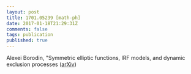 ```yaml
---
layout: post
title: 1701.05239 [math-ph]
date: 2017-01-18T21:29:31Z
comments: false
tags: publication
published: true
---
```


Alexei Borodin, "Symmetric elliptic functions, IRF models, and dynamic exclusion  processes ([arXiv](http://arxiv.org/abs/1701.05239v1))
